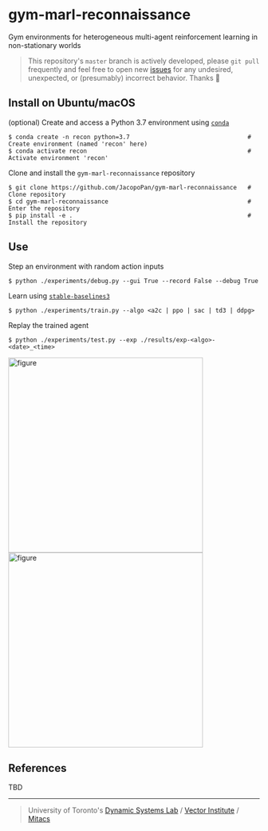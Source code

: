 # gym-marl-reconnaissance

Gym environments for heterogeneous multi-agent reinforcement learning in non-stationary worlds

> This repository's `master` branch is actively developed, please `git pull` frequently and feel free to open new [issues](https://github.com/JacopoPan/gym-marl-reconnaissance/issues) for any undesired, unexpected, or (presumably) incorrect behavior. Thanks 🙏

## Install on Ubuntu/macOS

(optional) Create and access a Python 3.7 environment using [`conda`](https://docs.conda.io/projects/conda/en/latest/user-guide/install/index.html)
```
$ conda create -n recon python=3.7                                 # Create environment (named 'recon' here)
$ conda activate recon                                             # Activate environment 'recon'
```
Clone and install the `gym-marl-reconnaissance` repository 
```
$ git clone https://github.com/JacopoPan/gym-marl-reconnaissance   # Clone repository
$ cd gym-marl-reconnaissance                                       # Enter the repository
$ pip install -e .                                                 # Install the repository
```

## Use

Step an environment with random action inputs
```
$ python ./experiments/debug.py --gui True --record False --debug True
```
Learn using [`stable-baselines3`](https://stable-baselines3.readthedocs.io/en/master/)
```
$ python ./experiments/train.py --algo <a2c | ppo | sac | td3 | ddpg>
```
Replay the trained agent
```
$ python ./experiments/test.py --exp ./results/exp-<algo>-<date>_<time>
```

<img src="figures/task.gif" alt="figure" width="390"> <img src="figures/track.gif" alt="figure" width="390">

## References
TBD

-----
> University of Toronto's [Dynamic Systems Lab](https://github.com/utiasDSL) / [Vector Institute](https://github.com/VectorInstitute) /  [Mitacs](https://www.mitacs.ca/en/projects/multi-agent-reinforcement-learning-decentralized-uavugv-cooperative-exploration)
